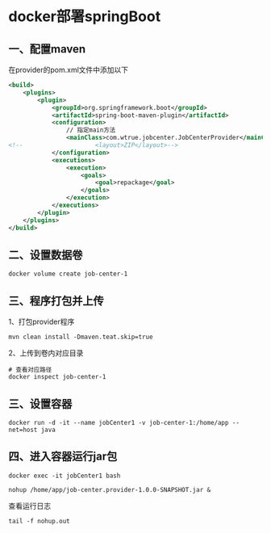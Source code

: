 # docker部署springBoot

## 一、配置maven
在provider的pom.xml文件中添加以下
```xml
<build>
    <plugins>
        <plugin>
            <groupId>org.springframework.boot</groupId>
            <artifactId>spring-boot-maven-plugin</artifactId>
            <configuration>
                // 指定main方法
                <mainClass>com.wtrue.jobcenter.JobCenterProvider</mainClass>
<!--                    <layout>ZIP</layout>-->
            </configuration>
            <executions>
                <execution>
                    <goals>
                        <goal>repackage</goal>
                    </goals>
                </execution>
            </executions>
        </plugin>
    </plugins>
</build>
```

## 二、设置数据卷
```shell
docker volume create job-center-1
```

## 三、程序打包并上传
1、打包provider程序
```shell
mvn clean install -Dmaven.teat.skip=true
```
2、上传到卷内对应目录
```shell
# 查看对应路径
docker inspect job-center-1
```

## 三、设置容器
```shell
docker run -d -it --name jobCenter1 -v job-center-1:/home/app --net=host java
```

## 四、进入容器运行jar包
```shell
docker exec -it jobCenter1 bash

nohup /home/app/job-center.provider-1.0.0-SNAPSHOT.jar &
```

查看运行日志
```shell
tail -f nohup.out
```